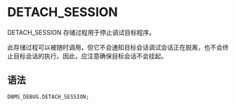 DETACH_SESSION 
===================================

DETACH_SESSION 存储过程用于停止调试目标程序。

此存储过程可以被随时调用，但它不会通知目标会话调试会话正在脱离，也不会终止目标会话的执行。因此，应注意确保目标会话不会挂起。

语法 
-----------

```sql
DBMS_DEBUG.DETACH_SESSION; 
```



